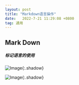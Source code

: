 ```yaml
---
layout: post
title: "Markdown语言操作"
date:   2022-7-21 11:29:08 +0800
tag: 通用
---
```


## Mark Down

##### 标记语言的使用

![Image](https://xusenfeng.github.io/myimages/1.jpg){:.shadow}

![Image](https://xusenfeng.github.io/myimages/2.jpg){:.shadow}



